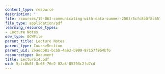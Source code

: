 ```yaml
---
content_type: resource
description: ''
file: /courses/15-063-communicating-with-data-summer-2003/5cfc8b0f8c6576e202a385793c2fd7cd_Lecture14.pdf
file_type: application/pdf
learning_resource_types:
- Lecture Notes
ocw_type: OCWFile
parent_title: Lecture Notes
parent_type: CourseSection
parent_uid: 26aecb81-bcbb-4ae3-b999-87157f9b4bf6
resourcetype: Document
title: Lecture14.pdf
uid: 5cfc8b0f-8c65-76e2-02a3-85793c2fd7cd
---
```

